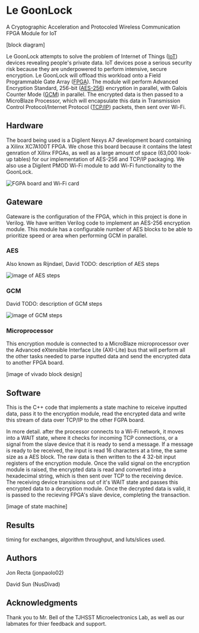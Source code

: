 # Le GoonLock

A Cryptographic Acceleration and Protocoled Wireless Communication FPGA Module for IoT

[block diagram]

Le GoonLock attempts to solve the problem of Internet of Things ([IoT](https://en.wikipedia.org/wiki/Internet_of_things)) devices revealing people's private data. IoT devices pose a serious security risk because they are underpowered to perform intensive, secure encryption. Le GoonLock will offload this workload onto a Field Programmable Gate Array ([FPGA](http://en.wikipedia.nom.ke/wiki/Field-programmable_gate_array)). The module will perform Advanced Encryption Standard, 256-bit ([AES-256](https://en.wikipedia.org/wiki/Advanced_Encryption_Standard)) encryption in parallel, with Galois Counter Mode ([GCM](https://en.wikipedia.org/wiki/Galois/Counter_Mode)) in parallel. The encrypted data is then passed to a MicroBlaze Processor, which will encapsulate this data in Transmission Control Protocol/Internet Protocol ([TCP/IP](http://en.wikipedia.nym.mn/wiki/Internet_protocol_suite)) packets, then sent over Wi-Fi.

## Hardware
The board being used is a Digilent Nexys A7 development board containing a Xilinx XC7A100T FPGA. We chose this board because it contains the latest genration of Xilinx FPGAs, as well as a large amount of space (63,000 look-up tables) for our implementation of AES-256 and TCP/IP packaging. We also use a Digilent PMOD Wi-Fi module to add Wi-Fi functionality to the GoonLock.

![FGPA board and Wi-Fi card](https://cdn10.bigcommerce.com/s-7gavg/products/629/images/5235/NexysA7-obl-600__85101.1541089437.1280.1280.jpg?c=2)

## Gateware
Gateware is the configuration of the FPGA, which in this project is done in Verilog. We have written Verilog code to implement an AES-256 encryption module. This module has a configurable number of AES blocks to be able to prioritize speed or area when performing GCM in parallel. 

### AES
Also known as Rijndael, David TODO: description of AES steps


![image of AES steps](https://upload.wikimedia.org/wikipedia/commons/9/98/Aes_round_function-new.svg)


### GCM
David TODO: description of GCM steps

![image of GCM steps](https://upload.wikimedia.org/wikipedia/commons/thumb/2/25/GCM-Galois_Counter_Mode_with_IV.svg/500px-GCM-Galois_Counter_Mode_with_IV.svg.png)


### Microprocessor

This encryption module is connected to a MicroBlaze microprocessor over the Advanced eXtensible Interface Lite (AXI-Lite) bus that will perform all the other tasks needed to parse inputted data and send the encrypted data to another FPGA board.

[image of vivado block design]


## Software
This is the C++ code that implements a state machine to reiceive inputted data, pass it to the encryption module, read the encrypted data and write this stream of data over TCP/IP to the other FGPA board. 

In more detail. after the processor connects to a Wi-Fi network, it moves into a WAIT state, where it checks for incoming TCP connections, or a signal from the slave device that it is ready to send a message. If a message is ready to be received, the input is read 16 characters at a time, the same size as a AES block. The raw data is then written to the 4 32-bit input registers of the encryption module. Once the valid signal on the encryption module is raised, the encrypted data is read and converted into a hexadecimal string, which is then sent over TCP to the receiving device. The receiving device transisions out of it's WAIT state and passes this encrypted data to a decryption module. Once the decrypted data is valid, it is passed to the recieving FPGA's slave device, completing the transaction.

[image of state machine]

## Results
timing for exchanges, algorithm throughput, and luts/slices used.

## Authors
Jon Recta (jonpaolo02)

David Sun (NusDivad)
## Acknowledgments
Thank you to Mr. Bell of the TJHSST Microelectronics Lab, as well as our labmates for thier feedback and support.
